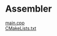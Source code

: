 # Assembler

<body><a href="docs/main.cpp.html">main.cpp</a><br /><a href="docs/CMakeLists.txt.html">CMakeLists.txt</a><br />
